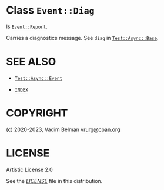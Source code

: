 # Class `Event::Diag`

Is [`Event::Report`](https://raku.land/?q=Event::Report).

Carries a diagnostics message. See `diag` in [`Test::Async::Base`](../Base.md).

# SEE ALSO

  - [`Test::Async::Event`](../Event.md)

  - [`INDEX`](../../../../../INDEX.md)

# COPYRIGHT

(c) 2020-2023, Vadim Belman <vrurg@cpan.org>

# LICENSE

Artistic License 2.0

See the [*LICENSE*](../../../../../LICENSE) file in this distribution.
